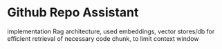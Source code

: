 # Github Repo Assistant

implementation Rag architecture, used embeddings, vector stores/db for efficient retrieval of necessary code chunk, to limit context window
